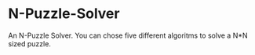 # N-Puzzle-Solver
 An N-Puzzle Solver. You can chose five different algoritms to solve a N*N sized puzzle.
